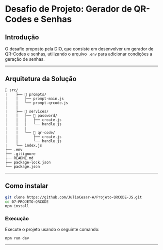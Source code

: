 # Desafio de Projeto: Gerador de QR-Codes e Senhas

## Introdução

O desafio proposto pela DIO, que consiste em desenvolver um gerador de QR-Codes e senhas, utilizando o arquivo `.env` para adicionar condições a geração de senhas.

---

## Arquitetura da Solução

```plaintext
📂 src/ 
|    ├── 📂 prompts/                     
|    |   ├── prompt-main.js
|    |   └── prompt-qrcode.js            
|    |
|    ├── 📂 services/
|    |   ├── 📂 password/
|    |   |   ├── create.js
|    |   |   └── handle.js
|    |   |
|    |   └── 📂 qr-code/                     
|    |       ├── create.js 
|    |       └── handle.js 
|    └── index.js
├── .env                        
├── .gitignore
├── README.md
├── package-lock.json
└── package.json
```

---

## Como instalar

```bash
git clone https://github.com/JulioCesar-A/Projeto-QRCODE-JS.git
cd 07-PROJETO-QRCODE
npm install
```

### **Execução**
Execute o projeto usando o seguinte comando:

```bash
npm run dev
```


---